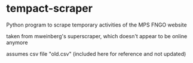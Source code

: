 # tempact-scraper
Python program to scrape temporary activities of the MPS FNGO website

taken from mweinberg's superscraper, which doesn't appear to be online anymore

assumes csv file "old.csv" (included here for reference and not updated)
